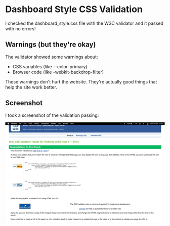 # Dashboard Style CSS Validation

I checked the dashboard_style.css file with the W3C validator and it passed with no errors!

## Warnings (but they're okay)

The validator showed some warnings about:

- CSS variables (like --color-primary)
- Browser code (like -webkit-backdrop-filter)

These warnings don't hurt the website. They're actually good things that help the site work better.

## Screenshot

I took a screenshot of the validation passing:

![Dashboard style CSS validation pass](images/pass/Dashboard_style.css_pass_CSS_validation.png)
